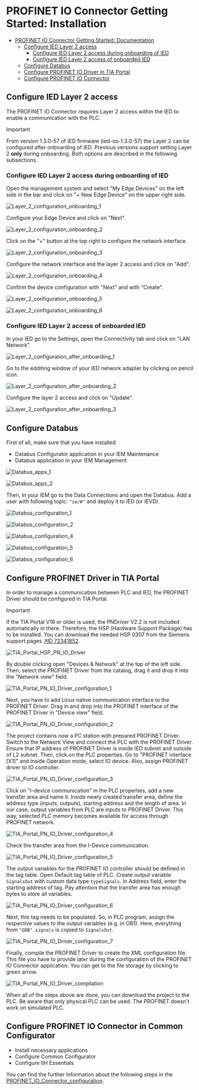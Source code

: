 # PROFINET IO Connector Getting Started: Installation

- [PROFINET IO Connector Getting Started: Documentation](#profinet-io-connector-getting-started-documentation)
  - [Configure IED Layer 2 access](#configure-ied-layer-2-access)
    - [Configure IED Layer 2 access during onboarding of IED](#configure-ied-layer-2-access-during-onboarding-of-IED)
    - [Configure IED Layer 2 access of onboarded IED](#configure-ied-layer-2-access-of-onboarded-IED)
  - [Configure Databus](#configure-databus)
  - [Configure PROFINET IO Driver in TIA Portal](#configure-profinet-driver-in-tia-portal)
  - [Configure PROFINET IO Connector](#configure-profinet-io-connector)

## Configure IED Layer 2 access

The PROFINET IO Connector requires Layer 2 access within the IED to enable a communication with the PLC.

> [!IMPORTANT]  
> From version 1.3.0-57 of IED firmware (ied-os-1.3.0-57) the Layer 2 can be configured after onboarding of IED. Previous versions support setting Layer 2  **only** during onboarding. Both options are described in the following subsections.

### Configure IED Layer 2 access during onboarding of IED

Open the management system and select "My Edge Devices" on the left side in the bar and click on "+ New Edge Device" on the upper right side.

![Layer_2_configuration_onboarding_1](graphics/Layer_2_configuration_onboarding_1.png)

Configure your Edge Device and click on "Next".

![Layer_2_configuration_onboarding_2](graphics/Layer_2_configuration_onboarding_2.png)

Click on the "+" button at the top right to configure the network interface.

![Layer_2_configuration_onboarding_3](graphics/Layer_2_configuration_onboarding_3.png)

Configure the network interface and the layer 2 access and click on "Add".

![Layer_2_configuration_onboarding_4](graphics/Layer_2_configuration_onboarding_4.png)

Confirm the device configuration with "Next" and with "Create".

![Layer_2_configuration_onboarding_5](graphics/Layer_2_configuration_onboarding_5.png)

![Layer_2_configuration_onboarding_6](graphics/Layer_2_configuration_onboarding_6.png)

### Configure IED Layer 2 access of onboarded IED

In your IED go to the Settings, open the Connectivity tab and click on "LAN Network".

![Layer_2_configuration_after_onboarding_1](graphics/Layer_2_configuration_after_onboarding_1.png)

Go to the edditing window of your IED network adapter by clicking on pencil icon.

![Layer_2_configuration_after_onboarding_2](graphics/Layer_2_configuration_after_onboarding_2.png)

Configure the layer 2 access and click on "Update".

![Layer_2_configuration_after_onboarding_3](graphics/Layer_2_configuration_after_onboarding_3.png)

## Configure Databus

First of all, make sure that you have installed
- Databus Configurator application in your IEM Maintenance
- Databus application in your IEM Management

![Databus_apps_1](graphics/Databus_apps_1.png)

![Databus_apps_2](graphics/Databus_apps_2.png)

Then, in your IEM go to the Data Connections and open the Databus. Add a user with following topic: `"ie/#"` and deploy it to IED (or IEVD).

![Databus_configuration_1](graphics/Databus_configuration_1.png)

![Databus_configuration_2](graphics/Databus_configuration_2.png)

![Databus_configuration_4](graphics/Databus_configuration_4.png)

![Databus_configuration_5](graphics/Databus_configuration_5.png)

![Databus_configuration_6](graphics/Databus_configuration_6.png)

## Configure PROFINET Driver in TIA Portal

In order to manage a communication between PLC and IED, the PROFINET Driver should be configured in TIA Portal.

> [!IMPORTANT]  
> If the TIA Portal V16 or older is used, the PNDriver V2.2 is not included automatically in there. Therefore, the HSP (Hardware Support Package) has to be installed. You can download the needed HSP 0307 from the Siemens support pages [↗ID 72341852](https://support.industry.siemens.com/cs/ww/en/view/72341852).

![TIA_Portal_HSP_PN_IO_Driver](graphics/TIA_Portal_HSP_PN_IO_Driver.png)

By double clicking open "Devices & Network" at the top of the left side. Then, select the PROFINET Driver from the catalog, drag it and drop it into the "Network view" field.

![TIA_Portal_PN_IO_Driver_configuration_1](graphics/TIA_Portal_PN_IO_Driver_configuration_1.png)

Next, you have to add Linux native communication interface to the PROFINET Driver. Drag in and drop into the PROFINET interface of the PROFINET Driver in "Device view" field.

![TIA_Portal_PN_IO_Driver_configuration_2](graphics/TIA_Portal_PN_IO_Driver_configuration_2.png)

The project contains now a PC station with prepared PROFINET Driver. Switch to the Network View and connect the PLC with the PROFINET Driver. Ensure that IP address of PROFINET Driver is inside IED subnet and outside of L2 subnet. Then, click on the PLC properties. Go to "PROFINET interface [X1]" and inside Operation mode, select IO device. Also, assign PROFINET driver to IO controller.

![TIA_Portal_PN_IO_Driver_configuration_3](graphics/TIA_Portal_PN_IO_Driver_configuration_3.png)

Click on "I-device communication" in the PLC properties, add a new transfer area and name it. Inside newly created transfer area, define the address type (inputs, outputs), starting address and the length of area. In our case, output variables from PLC are inputs to PROFINET Driver. This way, selected PLC memory becomes available for access through PROFINET network.

![TIA_Portal_PN_IO_Driver_configuration_4](graphics/TIA_Portal_PN_IO_Driver_configuration_4.png)

Check the transfer area from the I-Device communication.

![TIA_Portal_PN_IO_Driver_configuration_5](graphics/TIA_Portal_PN_IO_Driver_configuration_5.png)

The output variables for the PROFINET IO controller should be defined in the tag table. Open Default tag table of PLC. Create output variable `SignalsOut` with custom data type `typeSignals`. In Address field, enter the starting address of tag. Pay attention that the transfer area has enough bytes to store all variables.

![TIA_Portal_PN_IO_Driver_configuration_6](graphics/TIA_Portal_PN_IO_Driver_configuration_6.png)

Next, this tag needs to be populated. So, in PLC program, assign the respective values to the output variables (e.g. in OB1). Here, everything from `"GDB".signals` is copied to `SignalsOut`.

![TIA_Portal_PN_IO_Driver_configuration_7](graphics/TIA_Portal_PN_IO_Driver_configuration_7.png)

Finally, compile the PROFINET Driver to create the XML configuration file. This file you have to provide later during the configuration of the PROFINET IO Connector application. You can get to the file storage by clicking to green arrow.

![TIA_Portal_PN_IO_Driver_compilation](graphics/TIA_Portal_PN_IO_Driver_compilation.png)

When all of the steps above are done, you can download the project to the PLC. Be aware that only physical PLC can be used. The PROFINET doesn't work on simulated PLC.

## Configure PROFINET IO Connector in Common Configurator

- Install necessary applications
- Configure Common Configurator
- Configure IIH Essentials

You can find the further information about the following steps in the [PROFINET_IO_Connector_configuration](PROFINET_IO_Connector_configuration.md).
